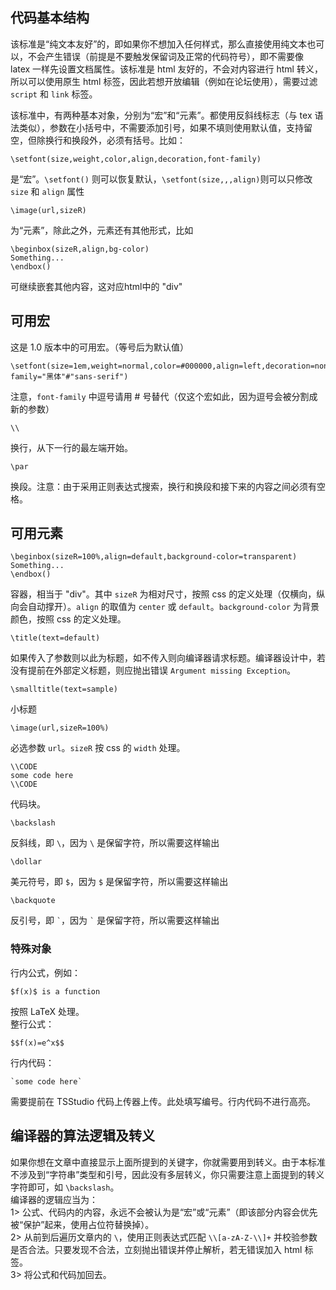 ## 代码基本结构

该标准是“纯文本友好”的，即如果你不想加入任何样式，那么直接使用纯文本也可以，不会产生错误（前提是不要触发保留词及正常的代码符号），即不需要像 latex 一样先设置文档属性。该标准是 html 友好的，不会对内容进行 html 转义，所以可以使用原生 html 标签，因此若想开放编辑（例如在论坛使用），需要过滤 `script` 和 `link` 标签。

该标准中，有两种基本对象，分别为“宏”和“元素”。都使用反斜线标志（与 tex 语法类似），参数在小括号中，不需要添加引号，如果不填则使用默认值，支持留空，但除换行和换段外，必须有括号。比如：
```
\setfont(size,weight,color,align,decoration,font-family)
```
是“宏”。`\setfont()` 则可以恢复默认，`\setfont(size,,,align)`则可以只修改 `size` 和 `align` 属性
```
\image(url,sizeR)
```
为“元素”，除此之外，元素还有其他形式，比如
```
\beginbox(sizeR,align,bg-color)
Something...
\endbox()
```
可继续嵌套其他内容，这对应html中的 "div"

## 可用宏

这是 1.0 版本中的可用宏。（等号后为默认值）

```
\setfont(size=1em,weight=normal,color=#000000,align=left,decoration=none,font-family="黑体"#"sans-serif")
```
注意，`font-family` 中逗号请用 # 号替代（仅这个宏如此，因为逗号会被分割成新的参数）
```
\\
```
换行，从下一行的最左端开始。
```
\par
```
换段。注意：由于采用正则表达式搜索，换行和换段和接下来的内容之间必须有空格。
## 可用元素

```
\beginbox(sizeR=100%,align=default,background-color=transparent)
Something...
\endbox()
```
容器，相当于 "div"。其中 `sizeR` 为相对尺寸，按照 css 的定义处理（仅横向，纵向会自动撑开）。`align` 的取值为 `center` 或 `default`。`background-color` 为背景颜色，按照 css 的定义处理。
```
\title(text=default)
```
如果传入了参数则以此为标题，如不传入则向编译器请求标题。编译器设计中，若没有提前在外部定义标题，则应抛出错误 `Argument missing Exception`。
```
\smalltitle(text=sample)
```
小标题
```
\image(url,sizeR=100%)
```
必选参数 `url`。`sizeR` 按 css 的 `width` 处理。

```
\\CODE
some code here
\\CODE
```
代码块。

```
\backslash
```
反斜线，即 `\`，因为 `\` 是保留字符，所以需要这样输出
```
\dollar
```
美元符号，即 `$`，因为 `$` 是保留字符，所以需要这样输出
```
\backquote
```
反引号，即 `` ` ``，因为 `` ` `` 是保留字符，所以需要这样输出
### 特殊对象
行内公式，例如：
```
$f(x)$ is a function
```
按照 LaTeX 处理。  
整行公式：
```
$$f(x)=e^x$$
```
行内代码：
```
`some code here`
```
需要提前在 TSStudio 代码上传器上传。此处填写编号。行内代码不进行高亮。

## 编译器的算法逻辑及转义
如果你想在文章中直接显示上面所提到的关键字，你就需要用到转义。由于本标准不涉及到“字符串”类型和引号，因此没有多层转义，你只需要注意上面提到的转义字符即可，如 `\backslash`。  
编译器的逻辑应当为：  
1> 公式、代码内的内容，永远不会被认为是“宏”或“元素”（即该部分内容会优先被“保护”起来，使用占位符替换掉）。    
2> 从前到后遍历文章内的 `\`，使用正则表达式匹配 `\\[a-zA-Z-\\]+` 并校验参数是否合法。只要发现不合法，立刻抛出错误并停止解析，若无错误加入 html 标签。  
3> 将公式和代码加回去。
